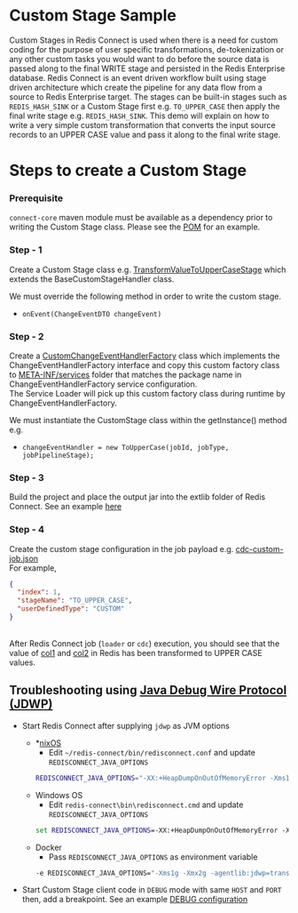 # Custom Stage Sample

Custom Stages in Redis Connect is used when there is a need for custom coding for the purpose of user specific transformations, de-tokenization or any other custom tasks you would want to do before the source data is passed along to the final WRITE stage and persisted in the Redis Enterprise database. Redis Connect is an event driven workflow built using stage driven architecture which create the pipeline for any data flow from a source to Redis Enterprise target. The stages can be built-in stages such as `REDIS_HASH_SINK` or a Custom Stage first e.g. `TO_UPPER_CASE` then apply the final write stage e.g. `REDIS_HASH_SINK`. This demo will explain on how to write a very simple custom transformation that converts the input source records to an UPPER CASE value and pass it along to the final write stage.

# Steps to create a Custom Stage

### Prerequisite
```connect-core``` maven module must be available as a dependency prior to writing the Custom Stage class. Please see the [POM](pom.xml) for an example.

### Step - 1

Create a Custom Stage class e.g. [TransformValueToUpperCaseStage](src/main/java/com/redis/connect/pipeline/event/handler/custom/impl/TransformValueToUpperCaseStage.java) which extends the BaseCustomStageHandler class.

We must override the following method in order to write the custom stage.
* ```onEvent(ChangeEventDTO changeEvent)```

### Step - 2

Create a [CustomChangeEventHandlerFactory](src/main/java/com/redis/connect/pipeline/event/handler/CustomChangeEventHandlerFactory.java) class which implements the ChangeEventHandlerFactory interface and copy this custom factory class to [META-INF/services](src/main/resources/META-INF/services/com.redis.connect.pipeline.event.handler.ChangeEventHandlerFactory) folder that matches the package name in ChangeEventHandlerFactory service configuration.
<br>The Service Loader will pick up this custom factory class during runtime by ChangeEventHandlerFactory.

We must instantiate the CustomStage class within the getInstance() method e.g.
* ```changeEventHandler = new ToUpperCase(jobId, jobType, jobPipelineStage);```

### Step - 3

Build the project and place the output jar into the extlib folder of Redis Connect. See an example [here](https://github.com/redis-field-engineering/redis-connect-dist/tree/main/examples/postgres/demo/extlib)

### Step - 4

Create the custom stage configuration in the job payload e.g. [cdc-custom-job.json](https://github.com/redis-field-engineering/redis-connect-dist/blob/main/examples/postgres/demo/config/samples/payloads/cdc-custom-job.json)
<br>For example,
```json
{
  "index": 1,
  "stageName": "TO_UPPER_CASE",
  "userDefinedType": "CUSTOM"
}
```

<br>After Redis Connect job (`loader` or `cdc`) execution, you should see that the value of [col1](https://github.com/redis-field-engineering/redis-connect-custom-stage-demo/blob/main/src/main/java/com/redis/connect/pipeline/event/handler/custom/impl/TransformValueToUpperCaseStage.java#L62) and [col2](https://github.com/redis-field-engineering/redis-connect-custom-stage-demo/blob/main/src/main/java/com/redis/connect/pipeline/event/handler/custom/impl/TransformValueToUpperCaseStage.java#L63) in Redis has been transformed to UPPER CASE values.

## Troubleshooting using [Java Debug Wire Protocol (JDWP)](https://docs.oracle.com/javase/8/docs/technotes/guides/troubleshoot/introclientissues005.html)

- Start Redis Connect after supplying `jdwp` as JVM options
    * *[nixOS](https://en.wikipedia.org/wiki/NixOS)
      * Edit `~/redis-connect/bin/redisconnect.conf` and update `REDISCONNECT_JAVA_OPTIONS` 
      ```bash
      REDISCONNECT_JAVA_OPTIONS="-XX:+HeapDumpOnOutOfMemoryError -Xms1g -Xmx2g -agentlib:jdwp=transport=dt_socket,server=y,suspend=n,address=*:5005"
      ```
  * Windows OS
      * Edit `redis-connect\bin\redisconnect.cmd` and update `REDISCONNECT_JAVA_OPTIONS`
    ```cmd
    set REDISCONNECT_JAVA_OPTIONS=-XX:+HeapDumpOnOutOfMemoryError -Xms1g -Xmx2g -agentlib:jdwp=transport=dt_socket,server=y,suspend=n,address=*:5005
    ```
  * Docker
      * Pass `REDISCONNECT_JAVA_OPTIONS` as environment variable
    ```bash
    -e REDISCONNECT_JAVA_OPTIONS="-Xms1g -Xmx2g -agentlib:jdwp=transport=dt_socket,server=y,suspend=n,address=*:5005"
    ```

- Start Custom Stage client code in `DEBUG` mode with same `HOST` and `PORT` then, add a breakpoint. See an example [DEBUG configuration](.run/DEBUG%20CustomStage.run.xml)
